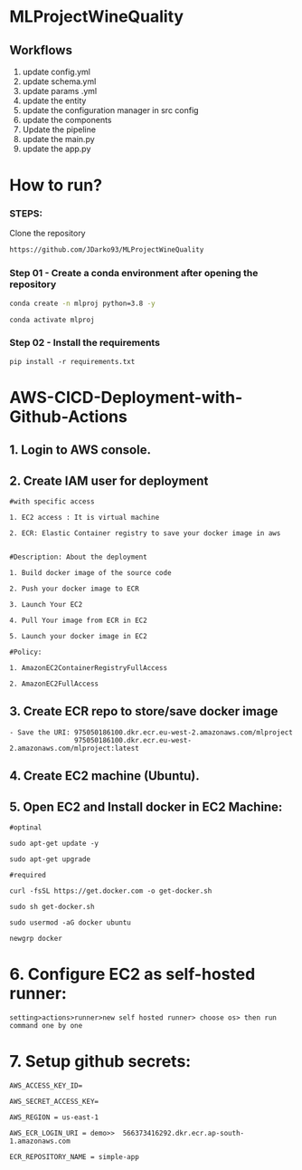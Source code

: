 # MLProjectWineQuality


## Workflows

1. update config.yml
2. update schema.yml
3. update params .yml
4. update the entity
5. update the configuration manager in src config
6. update the components
7. Update the pipeline
8. update the main.py
9. update the app.py

# How to run?
### STEPS:

Clone the repository

```bash
https://github.com/JDarko93/MLProjectWineQuality
```

### Step 01 - Create a conda environment after opening the repository

```bash
conda create -n mlproj python=3.8 -y
```

```bash
conda activate mlproj
```


### Step 02 - Install the requirements
```
pip install -r requirements.txt
```




# AWS-CICD-Deployment-with-Github-Actions

## 1. Login to AWS console.

## 2. Create IAM user for deployment

	#with specific access

	1. EC2 access : It is virtual machine

	2. ECR: Elastic Container registry to save your docker image in aws


	#Description: About the deployment

	1. Build docker image of the source code

	2. Push your docker image to ECR

	3. Launch Your EC2 

	4. Pull Your image from ECR in EC2

	5. Launch your docker image in EC2

	#Policy:

	1. AmazonEC2ContainerRegistryFullAccess

	2. AmazonEC2FullAccess

	
## 3. Create ECR repo to store/save docker image
    - Save the URI: 975050186100.dkr.ecr.eu-west-2.amazonaws.com/mlproject
                    975050186100.dkr.ecr.eu-west-2.amazonaws.com/mlproject:latest

	
## 4. Create EC2 machine (Ubuntu).

## 5. Open EC2 and Install docker in EC2 Machine:
	
	
	#optinal

	sudo apt-get update -y

	sudo apt-get upgrade
	
	#required

	curl -fsSL https://get.docker.com -o get-docker.sh

	sudo sh get-docker.sh

	sudo usermod -aG docker ubuntu

	newgrp docker
	
# 6. Configure EC2 as self-hosted runner:
    setting>actions>runner>new self hosted runner> choose os> then run command one by one


# 7. Setup github secrets:

    AWS_ACCESS_KEY_ID=

    AWS_SECRET_ACCESS_KEY=

    AWS_REGION = us-east-1

    AWS_ECR_LOGIN_URI = demo>>  566373416292.dkr.ecr.ap-south-1.amazonaws.com

    ECR_REPOSITORY_NAME = simple-app